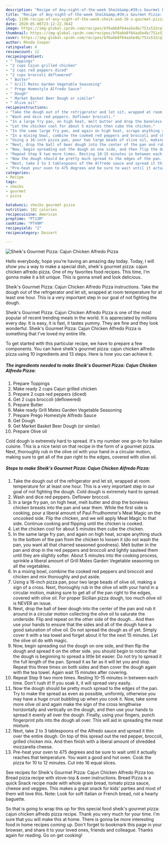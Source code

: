 ```yaml
---
description: "Recipe of Any-night-of-the-week Sheik&amp;#39;s Gourmet Pizza: Cajun Chicken Alfredo Pizza"
title: "Recipe of Any-night-of-the-week Sheik&amp;#39;s Gourmet Pizza: Cajun Chicken Alfredo Pizza"
slug: 1198-recipe-of-any-night-of-the-week-sheik-and-39-s-gourmet-pizza-cajun-chicken-alfredo-pizza
date: 2020-05-06T23:12:22.364Z
image: https://img-global.cpcdn.com/recipes/bf6abb8f64aa5e4b/751x532cq70/sheiks-gourmet-pizza-cajun-chicken-alfredo-pizza-recipe-main-photo.jpg
thumbnail: https://img-global.cpcdn.com/recipes/bf6abb8f64aa5e4b/751x532cq70/sheiks-gourmet-pizza-cajun-chicken-alfredo-pizza-recipe-main-photo.jpg
cover: https://img-global.cpcdn.com/recipes/bf6abb8f64aa5e4b/751x532cq70/sheiks-gourmet-pizza-cajun-chicken-alfredo-pizza-recipe-main-photo.jpg
author: Rhoda Cooper
ratingvalue: 4
reviewcount: 12
recipeingredient:
- " Toppings"
- "2 cups Cajun grilled chicken"
- "2 cups red peppers diced"
- "2 cups broccoli deflowered"
- " Butter"
- " Grill Mates Garden Vegetable Seasoning"
- " Prego Homestyle Alfredo Sauce"
- " Dough"
- " Market Basket Beer Dough or similar"
- " Olive oil"
recipeinstructions:
- "Take the dough out of the refrigerator and let sit, wrapped at room temperature for at least one hour. This is a very important step in our goal of not fighting the dough. Cold dough is extremely hard to spread."
- "Wash and dice red peppers. Deflower broccoli."
- "In a large fry pan, on high heat, melt butter and drop the boneless chicken breasts into the pan and sear them. While the first side is cooking, pour a liberal amount of Paul Prudhomme&#39;s Meat Magic on the uncooked side. Flip the chicken, and we will apply Meat Magic to that side. Continue cooking and flipping until the chicken is cooked."
- "Let the chicken cool for about 5 minutes then cube the chicken."
- "In the same large fry pan, and again on high heat, scrape anything stuck to the bottom of the pan from the chicken to loosen it (do not wash the pan, you want all that charred seasoned goodness). Melt butter in the pan and drop in the red peppers and broccoli and lightly sauteed them until they are slightly softer. About 5 minutes into the cooking process, sprinkle a liberal amount of Grill Mates Garden Vegetable seasoning on all the vegetables."
- "In a mixing bowl, combine the cooked red peppers and broccoli and chicken and mix thoroughly and put aside."
- "Using a 16-inch pizza pan, pour two large beads of olive oil, making a sign of a cross. Next, thoroughly rub in the olive oil with your hand in a circular motion, making sure to get all of the pan right to the edges, covered with olive oil. For proper Sicilian pizza dough, too much olive oil is NEVER an issue."
- "Next, drop the ball of beer dough into the center of the pan and rub it around in a circular motion collecting the olive oil to saturate the underside. Flip and repeat on the other side of the dough... And then use your hands to ensure that the sides and all of the dough have a good saturation of olive oil. Do not spread the dough as of yet. Simply cover it with a tea towel and forget about it for the next 15 minutes. Let the olive oil do with magic."
- "Now, begin spreading out the dough on one side, and then flip the dough and spread it on the other side. you should begin to notice that the dough is beginning to spread a little bit easier. Do not try to spread it the full length of the pan. Spread it as far as it will let you and stop. Repeat this three times on both sides and then cover the dough again with the tea towel. Again wait 15 minutes after covering."
- "Repeat Step 9 two more times. Resting 10-15 minutes in between each time. Don&#39;t rush it! If you soak it, it will spread very easily."
- "Now the dough should be pretty much spread to the edges of the pan. Try to make the spread as even as possible, uniformly, otherwise you may have a huge crust bubbling up when you cook it. Now, take some more olive oil and again make the sign of the cross lengthwise horizontally and vertically on the dough, and then use your hands to spread it evenly all over the dough. Finally, using your fingers, punch fingerprint pits into the dough all over. This will aid in spreading the meat mixture."
- "Next, take 2 to 3 tablespoons of the Alfredo sauce and spread it thin over the entire dough. On top of this spread out the red pepper, broccoli, grilled chicken mix. And then finish with a liberal amount of shredded mozzarella cheese."
- "Pre-heat your oven to 475 degrees and be sure to wait until it actually reaches that temperature. You want a good and hot oven. Cook the pizza for 10 to 12 minutes. Cut into 16 equal slices."
categories:
- Recipe
tags:
- sheiks
- gourmet
- pizza

katakunci: sheiks gourmet pizza 
nutrition: 182 calories
recipecuisine: American
preptime: "PT13M"
cooktime: "PT49M"
recipeyield: "2"
recipecategory: Dessert

---
```



![Sheik&#39;s Gourmet Pizza: Cajun Chicken Alfredo Pizza](https://img-global.cpcdn.com/recipes/bf6abb8f64aa5e4b/751x532cq70/sheiks-gourmet-pizza-cajun-chicken-alfredo-pizza-recipe-main-photo.jpg)

Hello everybody, hope you're having an amazing day today. Today, I will show you a way to make a special dish, sheik&#39;s gourmet pizza: cajun chicken alfredo pizza. One of my favorites food recipes. This time, I'm gonna make it a bit unique. This is gonna smell and look delicious.

Sheik&#39;s Gourmet Pizza: Cajun Chicken Alfredo Pizza instructions. Take the dough out of the refrigerator and let sit, wrapped at room temperature for at least one hour. This is a very important step in our goal of not fighting the dough.

Sheik&#39;s Gourmet Pizza: Cajun Chicken Alfredo Pizza is one of the most popular of recent trending meals in the world. It is appreciated by millions every day. It is easy, it is fast, it tastes yummy. They are fine and they look wonderful. Sheik&#39;s Gourmet Pizza: Cajun Chicken Alfredo Pizza is something that I've loved my entire life.


To get started with this particular recipe, we have to prepare a few components. You can have sheik&#39;s gourmet pizza: cajun chicken alfredo pizza using 10 ingredients and 13 steps. Here is how you can achieve it.

<!--inarticleads1-->

##### The ingredients needed to make Sheik&#39;s Gourmet Pizza: Cajun Chicken Alfredo Pizza:

1. Prepare  Toppings
1. Make ready 2 cups Cajun grilled chicken
1. Prepare 2 cups red peppers (diced)
1. Get 2 cups broccoli (deflowered)
1. Prepare  Butter
1. Make ready  Grill Mates Garden Vegetable Seasoning
1. Prepare  Prego Homestyle Alfredo Sauce
1. Get  Dough
1. Get  Market Basket Beer Dough (or similar)
1. Prepare  Olive oil


Cold dough is extremely hard to spread. It&#39;s my number one go-to for Italian cuisine. This is a nice twist on that recipe in the form of a gourmet pizza. Next, thoroughly rub in the olive oil with your hand in a circular motion, making sure to get all of the pan right to the edges, covered with olive oil. 

<!--inarticleads2-->

##### Steps to make Sheik&#39;s Gourmet Pizza: Cajun Chicken Alfredo Pizza:

1. Take the dough out of the refrigerator and let sit, wrapped at room temperature for at least one hour. This is a very important step in our goal of not fighting the dough. Cold dough is extremely hard to spread.
1. Wash and dice red peppers. Deflower broccoli.
1. In a large fry pan, on high heat, melt butter and drop the boneless chicken breasts into the pan and sear them. While the first side is cooking, pour a liberal amount of Paul Prudhomme&#39;s Meat Magic on the uncooked side. Flip the chicken, and we will apply Meat Magic to that side. Continue cooking and flipping until the chicken is cooked.
1. Let the chicken cool for about 5 minutes then cube the chicken.
1. In the same large fry pan, and again on high heat, scrape anything stuck to the bottom of the pan from the chicken to loosen it (do not wash the pan, you want all that charred seasoned goodness). Melt butter in the pan and drop in the red peppers and broccoli and lightly sauteed them until they are slightly softer. About 5 minutes into the cooking process, sprinkle a liberal amount of Grill Mates Garden Vegetable seasoning on all the vegetables.
1. In a mixing bowl, combine the cooked red peppers and broccoli and chicken and mix thoroughly and put aside.
1. Using a 16-inch pizza pan, pour two large beads of olive oil, making a sign of a cross. Next, thoroughly rub in the olive oil with your hand in a circular motion, making sure to get all of the pan right to the edges, covered with olive oil. For proper Sicilian pizza dough, too much olive oil is NEVER an issue.
1. Next, drop the ball of beer dough into the center of the pan and rub it around in a circular motion collecting the olive oil to saturate the underside. Flip and repeat on the other side of the dough... And then use your hands to ensure that the sides and all of the dough have a good saturation of olive oil. Do not spread the dough as of yet. Simply cover it with a tea towel and forget about it for the next 15 minutes. Let the olive oil do with magic.
1. Now, begin spreading out the dough on one side, and then flip the dough and spread it on the other side. you should begin to notice that the dough is beginning to spread a little bit easier. Do not try to spread it the full length of the pan. Spread it as far as it will let you and stop. Repeat this three times on both sides and then cover the dough again with the tea towel. Again wait 15 minutes after covering.
1. Repeat Step 9 two more times. Resting 10-15 minutes in between each time. Don&#39;t rush it! If you soak it, it will spread very easily.
1. Now the dough should be pretty much spread to the edges of the pan. Try to make the spread as even as possible, uniformly, otherwise you may have a huge crust bubbling up when you cook it. Now, take some more olive oil and again make the sign of the cross lengthwise horizontally and vertically on the dough, and then use your hands to spread it evenly all over the dough. Finally, using your fingers, punch fingerprint pits into the dough all over. This will aid in spreading the meat mixture.
1. Next, take 2 to 3 tablespoons of the Alfredo sauce and spread it thin over the entire dough. On top of this spread out the red pepper, broccoli, grilled chicken mix. And then finish with a liberal amount of shredded mozzarella cheese.
1. Pre-heat your oven to 475 degrees and be sure to wait until it actually reaches that temperature. You want a good and hot oven. Cook the pizza for 10 to 12 minutes. Cut into 16 equal slices.


See recipes for Sheik&#39;s Gourmet Pizza: Cajun Chicken Alfredo Pizza too. Bread pizza recipe with stove-top &amp; oven instructions. Bread Pizza is a quick Snack recipe made with whole grain bread, tomato pizza sauce, cheese and veggies. This makes a great snack for kids&#39; parties and most of them will love this. Note: Look for soft Italian or French bread, not a hearty baguette. 

So that is going to wrap this up for this special food sheik&#39;s gourmet pizza: cajun chicken alfredo pizza recipe. Thank you very much for your time. I'm sure that you will make this at home. There is gonna be more interesting food in home recipes coming up. Don't forget to bookmark this page in your browser, and share it to your loved ones, friends and colleague. Thanks again for reading. Go on get cooking!
